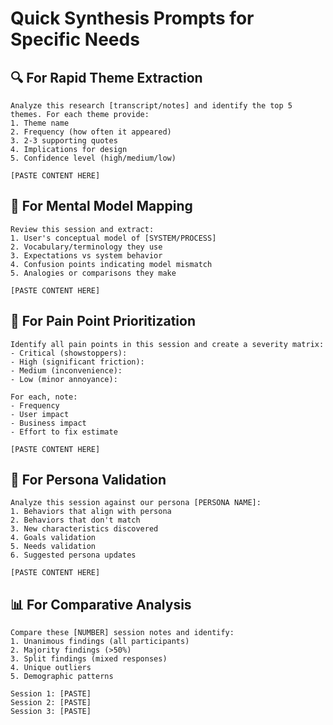 # Quick Synthesis Prompts for Specific Needs

## 🔍 For Rapid Theme Extraction
```
Analyze this research [transcript/notes] and identify the top 5 themes. For each theme provide:
1. Theme name
2. Frequency (how often it appeared)
3. 2-3 supporting quotes
4. Implications for design
5. Confidence level (high/medium/low)

[PASTE CONTENT HERE]
```

## 💭 For Mental Model Mapping
```
Review this session and extract:
1. User's conceptual model of [SYSTEM/PROCESS]
2. Vocabulary/terminology they use
3. Expectations vs system behavior
4. Confusion points indicating model mismatch
5. Analogies or comparisons they make

[PASTE CONTENT HERE]
```

## 😤 For Pain Point Prioritization
```
Identify all pain points in this session and create a severity matrix:
- Critical (showstoppers): 
- High (significant friction):
- Medium (inconvenience):
- Low (minor annoyance):

For each, note:
- Frequency
- User impact
- Business impact
- Effort to fix estimate

[PASTE CONTENT HERE]
```

## 🎯 For Persona Validation
```
Analyze this session against our persona [PERSONA NAME]:
1. Behaviors that align with persona
2. Behaviors that don't match
3. New characteristics discovered
4. Goals validation
5. Needs validation
6. Suggested persona updates

[PASTE CONTENT HERE]
```

## 📊 For Comparative Analysis
```
Compare these [NUMBER] session notes and identify:
1. Unanimous findings (all participants)
2. Majority findings (>50%)
3. Split findings (mixed responses)
4. Unique outliers
5. Demographic patterns

Session 1: [PASTE]
Session 2: [PASTE]
Session 3: [PASTE]
```
